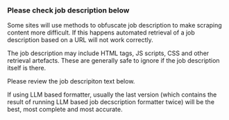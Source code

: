### Please check job description below

Some sites will use methods to obfuscate job description to make scraping content more difficult. If this happens automated retrieval of a job description based on a URL will not work correctly.

The job description may include HTML tags, JS scripts, CSS and other retrieval artefacts. These are generally safe to ignore if the job description itself is there.

Please review the job descripiton text below.

If using LLM based formatter, usually the last version (which contains the result of running LLM based job decscription formatter twice) will be the best, most complete and most accurate.